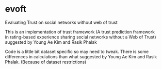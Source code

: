 # evoft
Evaluating Trust on social networks without web of trust


This is an implementation of trust framework (A trust prediction framework in rating-based experience sharing social networks without a Web of Trust) suggested by Young Ae Kim and Rasik Phalak 

Code is a little bit dataset specific so may need to tweak.
There is some differences in calculations than what suggested by Young Ae Kim and Rasik Phalak. (Because of dataset restrictions)
